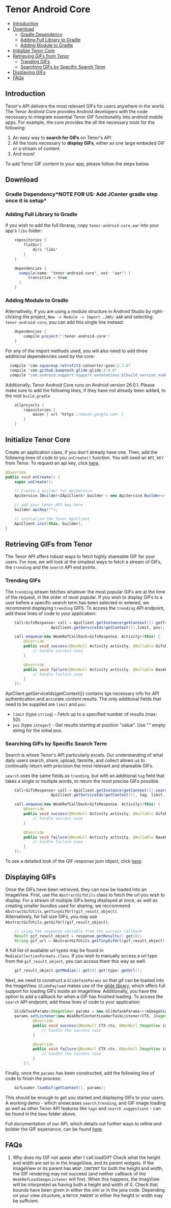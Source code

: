 Tenor Android Core
==================

- [Introduction](#introduction)
- [Download](#download)
  * [Gradle Dependency](#gradle-dependency)
  * [Adding Full Library to Gradle](#adding-full-library-to-gradle)
  * [Adding Module to Gradle](#adding-module-to-gradle)
- [Initialize Tenor Core](#initialize-tenor-core)
- [Retrieving GIFs from Tenor](#retrieving-gifs-from-tenor)
  * [Trending GIFs](#trending-gifs)
  * [Searching GIFs by Specific Search Term](#searching-gifs-by-specific-search-term)
- [Displaying GIFs](#displaying-gifs)
- [FAQs](#faqs)

## Introduction
Tenor's API delivers the most relevant GIFs for users anywhere in the world. 
The Tenor Android Core provides Android developers with the code necessary to integrate essential Tenor GIF functionality into android mobile apps. For example, the core provides the all the necessary tools for the following:

1. An easy way to **search for  GIFs** on Tenor's API
2. All the tools necessary to **display GIFs**, either as one large embeded GIF or a stream of content.
3. And more!

To add Tenor GIF content to your app, please follow the steps below.

## Download
### Gradle Dependency*__NOTE FOR US: Add JCenter gradle step once it is setup__*
### Adding Full Library to Gradle
If you wish to add the full libraray, copy `tenor-android-core.aar` into your app's `libs` folder:  
```java
    repositories {
        flatDir{
            dirs 'libs'
        }
    }

    dependencies {
      compile(name: 'tenor-android-core', ext: 'aar') {
          transitive = true
      }
    }
```

### Adding Module to Gradle
Alternatively, if you are using a module structure in Android Studio by right-clicking the project, `New -> Module -> Import .JAR/.AAR` and selecting `tenor-android-core`, you can add this single line instead:
```java
    dependencies {
        compile project(':tenor-android-core')
    }
```

For any of the import methods used, you will also need to add three additional dependencies used by the core:  
```java
  compile 'com.squareup.retrofit2:converter-gson:2.3.0'
  compile 'com.github.bumptech.glide:glide:3.8.0'
  compile "com.android.support:support-annotations:${build_version_number}"
```
Additionally, Tenor Android Core runs on Android version 26.0.1.  Please make sure to add the following lines, if they have not already been added, to the root `build.gradle`
```java
    allprojects {
        repositories {
            maven { url 'https://maven.google.com' }
        }
    }
```



## Initialize Tenor Core
Create an application class, if you don't already have one.
Then, add the following lines of code to you `onCreate()` function.
You will need an `API_KEY` from Tenor.  To request an api key, click [here](https://tenor.com/gifapi#apikey).

```java
@Override
public void onCreate() {
    super.onCreate();

    // Create a builder for ApiService
    ApiService.IBuilder<IApiClient> builder = new ApiService.Builder<>(this, IApiClient.class)

    // add your tenor API key here
    builder.apiKey("");

    // initialize the Tenor ApiClient
    ApiClient.init(this, builder);
}
```


## Retrieving GIFs from Tenor
The Tenor API offers robust ways to fetch highly shareable GIF for your users.
For now, we will look at the simplest ways to fetch a stream of GIFs, the `trending` and the `search` API end points.

### Trending GIFs
The `trending` stream fetches whatever the most popular GIFs are at the time of the request, in the order of most popular.
If you wish to display GIFs to a user before a specific search term has been selected or entered, we recommend displaying `trending` GIFS.
To access the `trending` API endpoint, add these lines of code to your application:
```java
    Call<GifsResponse> call = ApiClient.getInstance(getContext()).getTrending(
                    ApiClient.getServiceIds(getContext()),limit, pos);

    call.enqueue(new WeakRefCallback<GifsResponse, Activity>(this) {
        @Override
        public void success(@NonNull Activity activity, @Nullable GifsResponse response) {
            // handle success case
        }

        @Override
        public void failure(@NonNull Activity activity, @Nullable BaseError error) {
            // handle failure case
        }
    });
```
ApiClient.getServiceIds(getContext()) contains tge necessary info for API authentication and accurate content results.
The only additional fields that need to be supplied are `limit` and `pos`:

* `limit` (type `string`) - Fetch up to a specified number of results (max: 50).
* `pos` (type `integer`) - Get results starting at position "value".  Use "" empty string for the initial pos.  


### Searching GIFs by Specific Search Term
Search is where Tenor's API particularly excels. Our understanding of what daily users search, share, upload, favorite, and collect allows us to continually return with precision the most relevant and shareable GIFs.

`search` uses the same fields as `trending`, but with an additional `tag` field that takes a single or multiple words, to return the most precise GIFs possible.
```java
    Call<GifsResponse> call = ApiClient.getInstance(getContext()).search(
                    ApiClient.getServiceIds(getContext()), tag, limit, pos);

    call.enqueue(new WeakRefCallback<GifsResponse, Activity>(this) {
        @Override
        public void success(@NonNull Activity activity, @Nullable GifsResponse response) {
            // handle success case
        }

        @Override
        public void failure(@NonNull Activity activity, @Nullable BaseError error) {
            // handle failure case
        }
    });
```

To see a detailed look of the GIF response json object, click [here](https://tenor.com/gifapi#responseobjects).

## Displaying GIFs
Once the GIFs have been retrieved, they can now be loaded into an ImageView.
First, use the `AbstractGifUtils` class to fetch the url you wish to display.  For a stream of multiple GIFs being displayed at once,
as well as creating smaller bundles used for sharing, we reccommend `AbstractGifUtils.getTinyGifUrl(gif_result_object)`.  
Alternatively, for full size GIFs, you may use `AbstractGifUtils.getGifUrl(gif_result_object)`.

```java
    // using the response variable from the success callback
    Result gif_result_object = response.getResults().get(0);
    String gif_url = AbstractGifUtils.getTinyGifUrl(gif_result_object);
```

A full list of available url types may be found in `MediaCollectionFormats.class`.
If you wish to manually access a url type from the `gif_result_object`, you can access them this way as well:
```java
    gif_result_object.getMedias().get(0).get(type).getUrl(); 
```

Next, we need to construct a `GlideTaskParams` so that gif can be loaded into the ImageView.  `GlidePayload` makes use of the [glide library](https://github.com/bumptech/glide), which offers full support for loading GIFs inside an ImageView.
Additionally, you have the option to add a callback for when a GIF has finished loading.
To access the `search` API endpoint, add these lines of code to your application:
```java
    GlideTaskParams<ImageView> params = new GlideTaskParams<>(mImageView, gif_url);
    params.setListener(new WeakRefContentLoaderTaskListener<CTX, ImageView>(getRef()) {
            @Override
            public void success(@NonNull CTX ctx, @NonNull ImageView imageView, @Nullable Drawable drawable) {
                // handle the success case
            }

            @Override
            public void failure(@NonNull CTX ctx, @NonNull ImageView imageView, @Nullable Drawable drawable) {
                // handle the success case
            }
        });
```

Finally, once the `params` has been constructed, add the following line of code to finish the process:
```java
    GifLoader.loadGif(getContext(), params);
``` 

This should be enough to get you started and displaying GIFs to your users.
A working demo - which showcases `search`,`trending`, and GIF image loading as well as other Tenor API features like `tags` and `search suggestions` - can be found in the `Demo` folder above.

Full documentation of our API, which details out further ways to refine and bolster the GIF experience, can be found [here](https://tenor.com/gifapi).

## FAQs

1. Why does my GIF not apear after I call loadGif?
Check what the height and width are set to in the ImageView, and its parent widgets. If the ImageView or its parent has `WRAP_CONTENT` for both the height and width, the GIF rendering may not succeed (and neither callback of the `WeakRefLoadImageListener` will fire).  When this happens, the ImagView will be interpreted as having both a height and width of 0. Check that bounds have been given in either the xml or in the java code. Depending on your view structure, a `MATCH_PARENT` in either the height or width may be suffcient.


